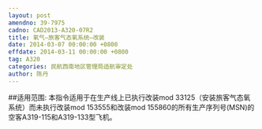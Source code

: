 ```yaml
---
layout: post
amendno: 39-7975
cadno: CAD2013-A320-07R2
title: 氧气—旅客气态氧系统—改装
date: 2014-03-07 00:00:00 +0800
effdate: 2014-03-11 00:00:00 +0800
tag: A320
categories: 民航西南地区管理局适航审定处
author: 陈丹
---
```


##适用范围:
本指令适用于在生产线上已执行改装mod 33125（安装旅客气态氧系统）而未执行改装mod 153555和改装mod 155860的所有生产序列号(MSN)的空客A319-115和A319-133型飞机。

